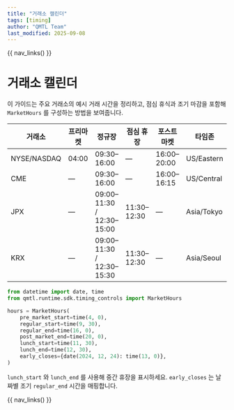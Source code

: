 ```yaml
---
title: "거래소 캘린더"
tags: [timing]
author: "QMTL Team"
last_modified: 2025-09-08
---
```


{{ nav_links() }}

# 거래소 캘린더

이 가이드는 주요 거래소의 예시 거래 시간을 정리하고, 점심 휴식과 조기 마감을 포함해 `MarketHours` 를 구성하는 방법을 보여줍니다.

| 거래소 | 프리마켓 | 정규장 | 점심 휴장 | 포스트마켓 | 타임존 |
|--------|----------|--------|-----------|-------------|--------|
| NYSE/NASDAQ | 04:00 | 09:30–16:00 | — | 16:00–20:00 | US/Eastern |
| CME | — | 09:30–16:00 | — | 16:00–16:15 | US/Central |
| JPX | — | 09:00–11:30 / 12:30–15:00 | 11:30–12:30 | — | Asia/Tokyo |
| KRX | — | 09:00–11:30 / 12:30–15:30 | 11:30–12:30 | — | Asia/Seoul |

```python
from datetime import date, time
from qmtl.runtime.sdk.timing_controls import MarketHours

hours = MarketHours(
    pre_market_start=time(4, 0),
    regular_start=time(9, 30),
    regular_end=time(16, 0),
    post_market_end=time(20, 0),
    lunch_start=time(11, 30),
    lunch_end=time(12, 30),
    early_closes={date(2024, 12, 24): time(13, 0)},
)
```

`lunch_start` 와 `lunch_end` 를 사용해 중간 휴장을 표시하세요. `early_closes` 는 날짜별 조기 `regular_end` 시간을 매핑합니다.

{{ nav_links() }}

